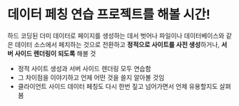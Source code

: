# 데이터 페칭 연습 프로젝트를 해볼 시간!

하드 코딩된 더미 데이터로 페이지를 생성하는 데서 벗어나 파일이나 데이터베이스와 같은 데이터 소스에서 페치하는 것으로 전환하고 **정적으로 사이트를 사전 생성**하거나, **서버 사이드 렌더링이 되도록** 해볼 것

- 정적 사이트 생성과 서버 사이드 렌더링 모두 연습함
- 그 차이점을 이야기하고 언제 어떤 것을 쓸지 알아볼 것임
- 클라이언트 사이드 데이터 페칭도 다시 한번 짚고 넘어가면서 언제 유용할지도 살펴봄

